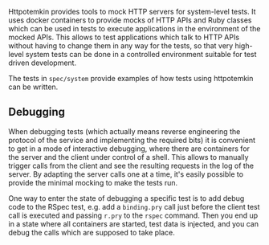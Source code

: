Httpotemkin provides tools to mock HTTP servers for system-level tests. It uses
docker containers to provide mocks of HTTP APIs and Ruby classes which can
be used in tests to execute applications in the environment of the mocked APIs.
This allows to test applications which talk to HTTP APIs without having to
change them in any way for the tests, so that very high-level system tests can
be done in a controlled environment suitable for test driven development.

The tests in `spec/system` provide examples of how tests using httpotemkin can
be written.

## Debugging

When debugging tests (which actually means reverse engineering the protocol of
the service and implementing the required bits) it is convenient to get in a
mode of interactive debugging, where there are containers for the server and
the client under control of a shell. This allows to manually trigger calls from
the client and see the resulting requests in the log of the server. By adapting
the server calls one at a time, it's easily possible to provide the minimal
mocking to make the tests run.

One way to enter the state of debugging a specific test is to add debug code to
the RSpec test, e.g. add a `binding.pry` call just before the client test call
is executed and passing `r.pry` to the `rspec` command. Then you end up in a
state where all containers are started, test data is injected, and you can debug
the calls which are supposed to take place.
